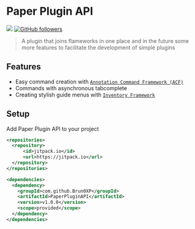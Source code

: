 # Paper Plugin API

[![](https://jitpack.io/v/Brun0XP/PaperPluginAPI.svg)](https://jitpack.io/#Brun0XP/PaperPluginAPI)
[![GitHub followers](https://img.shields.io/github/followers/Brun0XP?label=Follow%20Brun0XP&style=social)](https://github.com/Brun0XP)

> A plugin that joins flameworks in one place and in the future some more features to facilitate the development of simple plugins

## Features

- Easy command creation with [`Annotation Command Framework (ACF)`](https://github.com/aikar/commands/wiki) 
- Commands with asynchronous tabcomplete
- Creating stylish guide menus with [`Inventory Framework`](https://github.com/stefvanschie/IF/wiki/IF)

## Setup

Add Paper Plugin API to your project

```xml
<repositories>
  <repository>
      <id>jitpack.io</id>
      <url>https://jitpack.io</url>
  </repository>
</repositories>

<dependencies>
  <dependency>
    <groupId>com.github.Brun0XP</groupId>
    <artifactId>PaperPluginAPI</artifactId>
    <version>v1.0.0</version>
    <scope>provided</scope>
  </dependency>
</dependencies>
```
